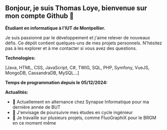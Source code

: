 ## Bonjour, je suis Thomas Loye, bienvenue sur mon compte Github 👋

**Étudiant en informatique à l'IUT de Montpellier.**

Je suis passionné par le développement et j'aime relever de nouveaux défis. Ce dépôt contient quelques-uns de mes projets personnels. N'hésitez pas à les explorer et à me contacter si vous avez des questions.

**Technologies:**

[Java, HTML, CSS, JavaScript, C#, TWIG, SQL, PHP, Symfony, VueJS, MongoDB, CassandraDB, MySQL...]


**Temps de programmation depuis le 05/12/2024:**
<!--START_SECTION:waka--><!--END_SECTION:waka-->

**Actualités:**
- 🔭 Actuellement en alternance chez Synapse Informatique pour ma dernière année de BUT
- 🌱 J'envisage de poursuivre mes études en cycle ingénieur
- 🤔 Je travaille sur plusieurs projets, comme FluoGraphiX pour le BRGM en ce moment même

